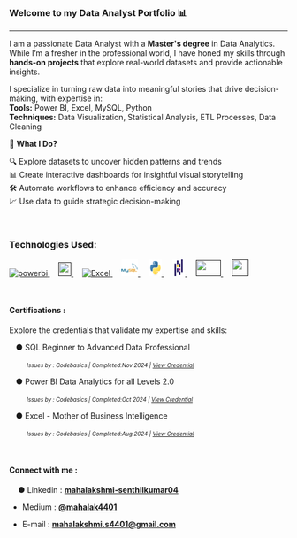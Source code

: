 

<h3> Welcome to my Data Analyst Portfolio 📊 </h3>
<hr> <!-- Horizontal line -->
<p> I am a passionate Data Analyst with a <b>Master's degree</b> in Data Analytics. While I’m a fresher in the professional world, I have honed my skills through <b>hands-on projects</b> that explore real-world datasets and provide actionable insights.  
<br>

  I specialize in turning raw data into meaningful stories that drive decision-making, with expertise in:
<br> 
<b>Tools:</b> Power BI, Excel, MySQL, Python
<br>
<b>Techniques:</b> Data Visualization, Statistical Analysis, ETL Processes, Data Cleaning 
<br>

🚀 <b>What I Do?</b>
 
 🔍 Explore datasets to uncover hidden patterns and trends
 <br>
 📊 Create interactive dashboards for insightful visual storytelling
 <br> 
 🛠️ Automate workflows to enhance efficiency and accuracy 
 <br>
 📈 Use data to guide strategic decision-making</p>
<br>

<h3 align="left">Technologies Used:</h3>
<p align="left">
<a href "https://iconscout.com/icons/powerbi-logo-in-yellow" target="_blank" rel="noreferrer"> <img src = "https://raw.githubusercontent.com/marclelijveld/Power-BI-Icons/refs/heads/main/PNG/Power-BI.png" alt="powerbi" width="23" height="25"/> </a>
&nbsp;&nbsp;&nbsp;
<a href "https://iconscout.com/icons/powerbi-logo-in-yellow" target="_blank" rel="noreferrer"> <img src = "https://raw.githubusercontent.com/marclelijveld/Power-BI-Icons/refs/heads/main/PNG/Power-Query-Colored.png" width="23" height="25"/> </a>
&nbsp;&nbsp;&nbsp;
<a href="https://iconscout.com/icons/excel"  target="_blank" rel="noreferrer"> <img src = "https://raw.githubusercontent.com/sempostma/office365-icons/refs/heads/master/png/256/excel.png" alt="Excel" width="23" height="25"/> </a>
&nbsp;&nbsp;&nbsp;
<a href="https://www.mysql.com/" target="_blank" rel="noreferrer"> <img src="https://raw.githubusercontent.com/devicons/devicon/master/icons/mysql/mysql-original-wordmark.svg" alt="mysql" width="30" height="30"/> </a>
&nbsp;&nbsp;&nbsp;
<a href="https://www.python.org" target="_blank" rel="noreferrer"> <img src="https://raw.githubusercontent.com/devicons/devicon/master/icons/python/python-original.svg" alt="python" width="23" height="30"/> </a>
&nbsp;&nbsp;&nbsp;
<a href="https://pandas.pydata.org/" target="_blank" rel="noreferrer"> <img src="https://raw.githubusercontent.com/devicons/devicon/2ae2a900d2f041da66e950e4d48052658d850630/icons/pandas/pandas-original.svg" alt="pandas" width="23" height="30"/> </a>
&nbsp;&nbsp;&nbsp;
<a href "https://iconscout.com/icons/powerbi-logo-in-yellow" target="_blank" rel="noreferrer"> <img src = "https://raw.githubusercontent.com/numpy/numpy/main/branding/logo/primary/numpylogo.svg" width="45" height="29"/> </a>
&nbsp;&nbsp;&nbsp;
<a href "https://iconscout.com/icons/powerbi-logo-in-yellow" target="_blank" rel="noreferrer"> <img src = "https://seaborn.pydata.org/_images/logo-tall-lightbg.svg" width="30" height="30"/> </a>
</p>
<br>

<h4>Certifications :</h4>
<p>Explore the credentials that validate my expertise and skills:</p>
     <p> &nbsp;&nbsp;&nbsp;● SQL Beginner to Advanced Data Professional</p> 
     <p><i>  &nbsp;&nbsp;&nbsp; &nbsp;&nbsp;&nbsp; <font size=1>Issues by : Codebasics | Completed:Nov 2024 | <a href="https://codebasics.io/certificate/CB-50-414127">View Credential</a></i></font></p>
     <p> &nbsp;&nbsp;&nbsp;● Power BI Data Analytics for all Levels 2.0</p> 
     <p><i>  &nbsp;&nbsp;&nbsp; &nbsp;&nbsp;&nbsp; <font size=1>Issues by : Codebasics | Completed:Oct 2024 | <a href="https://codebasics.io/certificate/CB-49-414127">View Credential</a></i></font></p>
     <p> &nbsp;&nbsp;&nbsp;● Excel - Mother of Business Intelligence</p> 
     <p><i>  &nbsp;&nbsp;&nbsp; &nbsp;&nbsp;&nbsp; <font size=1>Issues by : Codebasics | Completed:Aug 2024 | <a href="https://codebasics.io/certificate/CB-51-414127">View Credential</a></i></font></p>
<br>

<h4>Connect with me :</h4>
    &nbsp;&nbsp;&nbsp;  ● Linkedin : <b><a href="https://www.linkedin.com/in/mahalakshmi- 
                       senthilkumar04/">mahalakshmi-senthilkumar04</a></b>

- Medium : **[@mahalak4401](@mahalak4401)**

- E-mail : **mahalakshmi.s4401@gmail.com**
